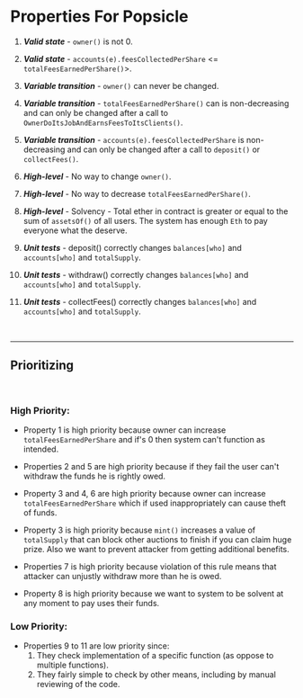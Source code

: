 # Properties For Popsicle


1. ***Valid state*** - `owner()` is not 0.

2. ***Valid state*** - `accounts(e).feesCollectedPerShare` <= `totalFeesEarnedPerShare()`>.

3. ***Variable transition*** - `owner()` can never be changed.

4. ***Variable transition*** - `totalFeesEarnedPerShare()` can is non-decreasing and can only be changed after a call to `OwnerDoItsJobAndEarnsFeesToItsClients()`.

5. ***Variable transition*** - `accounts(e).feesCollectedPerShare` is non-decreasing and can only be changed after a call to `deposit()` or `collectFees()`.

6. ***High-level*** - No way to change `owner()`. 

7. ***High-level*** - No way to decrease `totalFeesEarnedPerShare()`. 

8. ***High-level*** - Solvency - Total ether in contract is greater or equal to the sum of `assetsOf()` of all users. The system has enough `Eth` to pay everyone what the deserve.

9. ***Unit tests*** - deposit() correctly changes `balances[who]` and `accounts[who]` and `totalSupply`.

10. ***Unit tests*** - withdraw() correctly changes `balances[who]` and `accounts[who]` and `totalSupply`.

11. ***Unit tests*** - collectFees() correctly changes `balances[who]` and `accounts[who]` and `totalSupply`.

</br>

---

## Prioritizing

</br>


### High Priority:

- Property 1 is high priority because owner can increase `totalFeesEarnedPerShare` and if's 0 then system can't function as intended.

- Properties 2 and 5 are high priority because if they fail the user can't withdraw the funds he is rightly owed.

- Property 3 and 4, 6 are high priority because owner can increase `totalFeesEarnedPerShare` which if used inappropriately can cause theft of funds.

- Property 3 is high priority because `mint()` increases a value of `totalSupply` that can block other auctions to finish if you can claim huge prize. Also we want to prevent attacker from getting additional benefits.

- Properties 7 is high priority because violation of this rule means that attacker can unjustly withdraw more than he is owed.

- Property 8 is high priority because we want to system to be solvent at any moment to pay uses their funds.



### Low Priority:

- Properties 9 to 11 are low priority since:
    1. They check implementation of a specific function (as oppose to multiple functions).
    2. They fairly simple to check by other means, including by manual reviewing of the code.